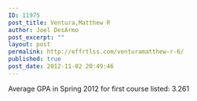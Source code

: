 ```yaml
---
ID: 11975
post_title: Ventura,Matthew R
author: Joel DesArmo
post_excerpt: ""
layout: post
permalink: http://effrtlss.com/venturamatthew-r-6/
published: true
post_date: 2012-11-02 20:49:46
---
```

<p>Average GPA in Spring 2012 for first course listed: 3.261</p>